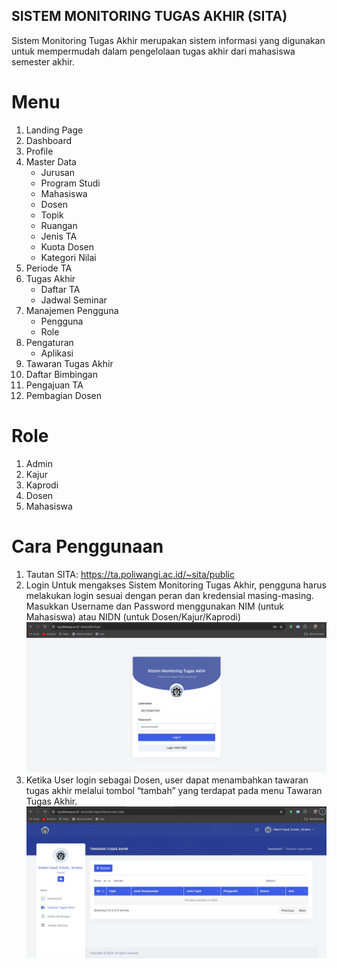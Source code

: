 ## SISTEM MONITORING TUGAS AKHIR (SITA)
Sistem Monitoring Tugas Akhir merupakan sistem informasi yang digunakan untuk mempermudah dalam pengelolaan tugas akhir dari mahasiswa semester akhir.

# Menu
1. Landing Page 
2. Dashboard
3. Profile
4. Master Data
    - Jurusan
    - Program Studi
    - Mahasiswa
    - Dosen
    - Topik
    - Ruangan
    - Jenis TA
    - Kuota Dosen
    - Kategori Nilai
5.	Periode TA
6.	Tugas Akhir
    - Daftar TA
    - Jadwal Seminar
7.	Manajemen Pengguna
    - Pengguna
    - Role
8.	Pengaturan
    - Aplikasi
9.	Tawaran Tugas Akhir
10.	Daftar Bimbingan
11.	Pengajuan TA
12.	Pembagian Dosen

# Role
1. Admin
2. Kajur
3. Kaprodi
4. Dosen
5. Mahasiswa

# Cara Penggunaan
1.	Tautan SITA: https://ta.poliwangi.ac.id/~sita/public
2.	Login
    Untuk mengakses Sistem Monitoring Tugas Akhir, pengguna harus melakukan login sesuai dengan peran dan kredensial masing-masing. Masukkan Username dan Password menggunakan NIM (untuk Mahasiswa) atau NIDN (untuk Dosen/Kajur/Kaprodi)
    ![Gambar 1](./public/assets/images/documentations/gambar1.jpg)
3.	Ketika User login sebagai Dosen, user dapat menambahkan tawaran tugas akhir melalui tombol “tambah” yang terdapat pada menu Tawaran Tugas Akhir.
    ![Gambar 2](./public/assets/images/documentations/gambar2.jpg)
